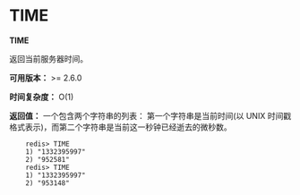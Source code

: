 # TIME


**TIME**

返回当前服务器时间。

**可用版本：**
    >= 2.6.0

**时间复杂度：**
    O(1)

**返回值：**
    一个包含两个字符串的列表： 第一个字符串是当前时间(以 UNIX 时间戳格式表示)，而第二个字符串是当前这一秒钟已经逝去的微秒数。

```
    redis> TIME
    1) "1332395997"
    2) "952581"
    redis> TIME
    1) "1332395997"
    2) "953148"
```

